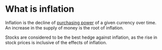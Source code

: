 # What is inflation
Inflation is the decline of [purchasing power](https://www.investopedia.com/terms/p/purchasingpower.asp) of a given currency over time. An increase in the supply of money is the root of inflation.

Stocks are considered to be the best hedge against inflation, as the rise in stock prices is inclusive of the effects of inflation.